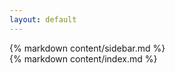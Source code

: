 ```yaml
---
layout: default
---
```


<div id="function-list">
    {% markdown content/sidebar.md %}
</div>

<div id="function-info">
    {% markdown content/index.md %}
</div>
